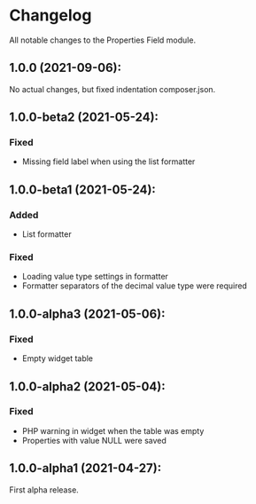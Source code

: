 Changelog
=========

All notable changes to the Properties Field module.

## 1.0.0 (2021-09-06):

No actual changes, but fixed indentation composer.json.


## 1.0.0-beta2 (2021-05-24):

### Fixed

* Missing field label when using the list formatter


## 1.0.0-beta1 (2021-05-24):

### Added

* List formatter


### Fixed

* Loading value type settings in formatter
* Formatter separators of the decimal value type were required


## 1.0.0-alpha3 (2021-05-06):

### Fixed

* Empty widget table


## 1.0.0-alpha2 (2021-05-04):

### Fixed

* PHP warning in widget when the table was empty
* Properties with value NULL were saved


## 1.0.0-alpha1 (2021-04-27):

First alpha release.

